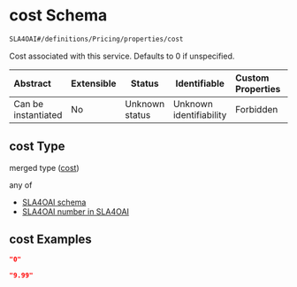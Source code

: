 # cost Schema

```txt
SLA4OAI#/definitions/Pricing/properties/cost
```

Cost associated with this service. Defaults to 0 if unspecified.


| Abstract            | Extensible | Status         | Identifiable            | Custom Properties | Additional Properties | Access Restrictions | Defined In                                                                       |
| :------------------ | ---------- | -------------- | ----------------------- | :---------------- | --------------------- | ------------------- | -------------------------------------------------------------------------------- |
| Can be instantiated | No         | Unknown status | Unknown identifiability | Forbidden         | Allowed               | none                | [SLA4OAI.schema.json\*](../../../out/SLA4OAI.schema.json "open original schema") |

## cost Type

merged type ([cost](sla4oai-definitions-pricing-properties-cost.md))

any of

-   [SLA4OAI schema](sla4oai-definitions-pricing-properties-cost-anyof-0.md "check type definition")
-   [SLA4OAI number in SLA4OAI](sla4oai-definitions-pricing-properties-cost-anyof-1.md "check type definition")

## cost Examples

```json
"0"
```

```json
"9.99"
```
